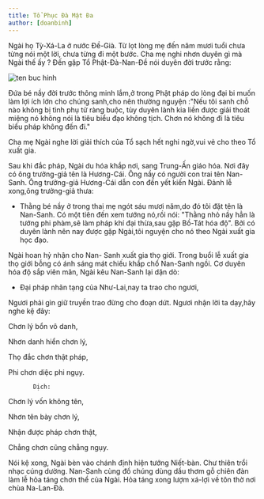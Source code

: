 ```yaml
---
title: Tổ Phục Đà Mật Đa
author: [doanbinh]
---
```



Ngài họ Tỳ-Xá-La ở nước Đề-Già. Từ lọt lòng mẹ đến năm mươi tuổi chưa từng nói một lời, chưa từng đi một bước. Cha mẹ nghi nhơn duyên gì mà Ngài thế ấy ? Đến gặp Tổ Phật-Đà-Nan-Đề nói duyên đời trước rằng:

![ten buc hinh](http://www.chuabavang.com.vn/Images/CB/chuabavang__full_04432013_044329.jpg "ten buc hinh")

Đứa bé nầy đời trước thông minh lắm,ở trong Phật pháp do lòng đại bi muốn làm lợi ích lớn cho chúng sanh,cho nên thường nguyện :"Nếu tôi sanh chỗ nào không bị tình phụ tử ràng buộc, tùy duyên lành kia liền được giải thoát miệng nó không nói là tiêu biểu đạo không tịch. Chơn nó không đi là tiêu biểu pháp không đến đi."

Cha mẹ Ngài nghe lời giải thích của Tổ sạch hết nghi ngờ,vui vẻ cho theo Tổ xuất gia.

Sau khi đắc pháp, Ngài du hóa khắp nơi, sang Trung-Ấn giáo hóa. Nơi đây có ông trưởng-giả tên là Hương-Cái. Ông nầy có người con trai tên Nan-Sanh. Ông trưởng-giả Hương-Cái dẫn con đến yết kiến Ngài. Đảnh lễ xong,ông trưởng-giả thưa:

- Thằng bé nầy ở trong thai mẹ ngót sáu mươi năm,do đó tôi đặt tên là Nan-Sanh. Có một tiên đến xem tướng nó,rồi nói: "Thằng nhỏ nầy hẳn là tướng phi phàm,sẽ làm pháp khí đại thừa,sau gặp Bồ-Tát hóa độ". Bởi có duyên lành nên nay được gặp Ngài,tôi nguyện cho nó theo Ngài xuất gia học đạo.

Ngài hoan hỷ nhận cho Nan- Sanh xuất gia thọ giới. Trong buổi lễ xuất gia thọ giới bỗng có ánh sáng mát chiếu khắp chổ Nan-Sanh ngồi. Cơ duyên hóa độ sắp viên mãn, Ngài kêu Nan-Sanh lại dặn dò:

- Đại pháp nhãn tạng của Như-Lai,nay ta trao cho ngươi,

Ngươi phải gìn giữ truyền trao đừng cho đoạn dứt. Ngươi nhận lời ta dạy,hãy nghe kệ đây: 

Chơn lý bổn vô danh,

Nhơn danh hiển chơn lý,

Thọ đắc chơn thật pháp,

Phi chơn diệc phi ngụy.

           Dịch:

Chơn lý vốn không tên,

Nhơn tên bày chơn lý,

Nhận được pháp chơn thật,

Chẳng chơn cũng chẳng ngụy. 

Nói kệ xong, Ngài bèn vào chánh định hiện tướng Niết-bàn. Chư thiên trổi nhạc cúng dường. Nan-Sanh cùng đồ chúng dùng dầu thơm gỗ chiên đàn làm lễ hỏa táng chơn thể của Ngài. Hỏa táng xong lượm xá-lợi về tôn thờ nơi chùa Na-Lan-Đà.